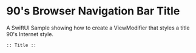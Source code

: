 # 90's Browser Navigation Bar Title

A SwiftUI Sample showing how to create a ViewModifier that styles a title 90's Internet style.

`:: Title ::`
